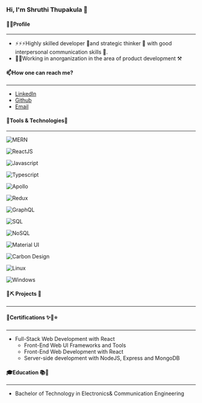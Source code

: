 ### **Hi, I'm Shruthi Thupakula** 👋

#### 🕵️‍♀️Profile

---

- ⚡⚡⚡Highly skilled developer 💪and strategic thinker 🤔 with good interpersonal communication skills 🤼.
- 👩‍🏭Working in anorganization in the area of product development ⚒

#### 📫How one can reach me?

---

- [LinkedIn](https://www.linkedin.com/in/shruthithupakula/)
- [Github](https://github.com/shruthi-thupakula)
- [Email](mailto:shruthitupakulakrt@gmail.com)

#### 🔧Tools & Technologies🔨

---

![MERN](https://img.shields.io/badge/Stack-MERN-informational?style=flat&logo=elastic-stack&logoColor=white)

![ReactJS](https://img.shields.io/badge/Library-React-informational?style=flat&logo=react&logoColor=white)

![Javascript](https://img.shields.io/badge/Code-JavaScript-informational?style=flat&logo=javascript&logoColor=white)

![Typescript](https://img.shields.io/badge/Code-Typescript-informational?style=flat&logo=typescript&logoColor=white)

![Apollo](https://img.shields.io/badge/Cleint-Apollo-informational?style=flat&logo=apollo-graphql&logoColor=white)

![Redux](https://img.shields.io/badge/State-Redux-informational?style=flat&logo=redux&logoColor=white)

![GraphQL](https://img.shields.io/badge/API-GraphQL-informational?style=flat&logo=graphql&logoColor=white)

![SQL](https://img.shields.io/badge/DB-MySQL-informational?style=flat&logo=mysql&logoColor=white)

![NoSQL](https://img.shields.io/badge/DB-Mongo-informational?style=flat&logo=mongodb&logoColor=white)

![Material UI](https://img.shields.io/badge/Framework-MaterialUI-informational?style=flat&logo=material-ui&logoColor=white)

![Carbon Design](https://img.shields.io/badge/Framework-CarbonDesignSystem-informational?style=flat&logoColor=white)

![Linux](https://img.shields.io/badge/OS-Linux-informational?style=flat&logo=linux&logoColor=white)

![Windows](https://img.shields.io/badge/OS-Windows-informational?style=flat&logo=windows&logoColor=white)

#### 🔬⛏ Projects 🔎

---

#### 📃Certifications ✨🌟⭐

---

- Full-Stack Web Development with React
  - Front-End Web UI Frameworks and Tools
  - Front-End Web Development with React
  - Server-side development with NodeJS, Express and MongoDB

#### 🎓Education 📚📖

---

- Bachelor of Technology in Electronics& Communication Engineering
